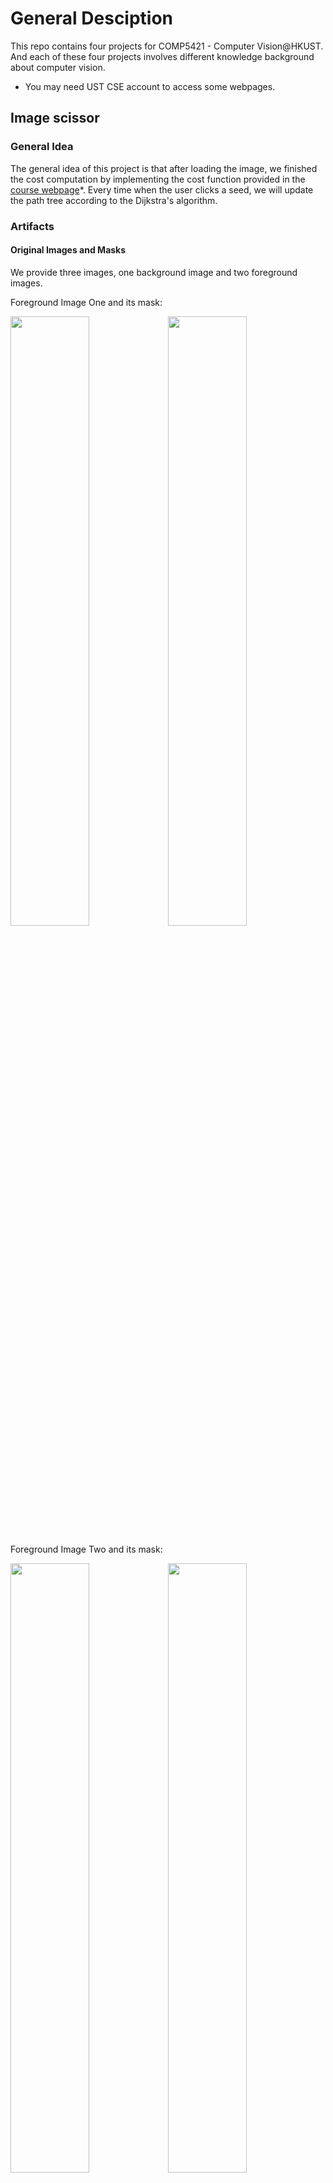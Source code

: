 # General Desciption

This repo contains four projects for COMP5421 - Computer Vision@HKUST. And each of these four projects involves different knowledge background about computer vision.

* You may need UST CSE account to access some webpages.

## Image scissor

### General Idea

The general idea of this project is that after loading the image, we finished the cost computation by implementing the cost function provided in the [course webpage](https://course.cse.ust.hk/comp5421/Password_Only/projects/iscissor/index.html)*. Every time when the user clicks a seed, we will update the path tree according to the Dijkstra's algorithm.

### Artifacts

#### Original Images and Masks

We provide three images, one background image and two foreground images.

Foreground Image One and its mask:

<img src = "./iScissor/artifact/girl.jpg" width = "50%" height = "50%"><img src = "./iScissor/artifact/girl_mask.png" width = "50%" height = "50%">

Foreground Image Two and its mask:

<img src = "./iScissor/artifact/sf.jpg" width = "50%" height = "50%"><img src = "./iScissor/artifact/sf_mask.png" width = "50%" height = "50%">

Background image:

<img src = "./iScissor/artifact/hkust.jpg" width = "50%" height = "50%">

#### Results

The result is cool!!!

<img src = "./iScissor/artifact/artifact.jpg" width = "50%" height = "50%">


### Bonus

We implemented two ```whistles``` for this project.

- SnapSeed

To snap the first seed near the edge, we find the nearest neighbor of the seed on the edge after the user clicks the first seed. We used ```CV::Canny``` to get the edge and then use ```L2 distance``` to meansure the space similarity. Update the position of the first seed each time when finding out a optimal point.

- Blurring

We include two gaussiFor blurring effect, and we use opencv Guassian filter. We adjust the Guassian filter kernel size and standard deviation to achieve different level of blurring effect. After opening the image, we could add this blurring effect using the interface of our IScissor.
	```Tool -> Gaussian 3*3```
    ```Tool -> Gaussian 5*5```
After click on these two buttons, the image will be blurred. We provide a sample with our school HKUST. You can see that different level of blurring effect has been achieved. Comparing two filters, we could see that larger kernel size induces stronger blurring effect. See pics.an blurring filters in the projects such that the user could apply anyone of them to compare the difference before and after blurring. ***Also we notice that if the blurring effect gets stronger, the cost gets lower.***

- Orignal Pic and its cost graph:

<img src = "./iScissor/blur/school.jpg" width = "50%" height = "50%"><img src = "./iScissor/blur/school_costgraph.png" width = "50%" height = "50%">

- Blurring with 3*3 gaussian filters

<img src = "./iScissor/blur/school_blur3.png" width = "50%" height = "50%"><img src = "./iScissor/blur/school_blur3_costgraph.png" width = "50%" height = "50%">

- Blurring with 5*5 gaussian filters


<img src = "./iScissor/blur/school_blur5.png" width = "50%" height = "50%"><img src = "./iScissor/blur/school_blur5_costgraph.png" width = "50%" height = "50%">

## Face detection
The course project of COMP5421 Computer Vision

### General Idea
The task given by this assignment is to implement a multi-scale sliding window face detector based on concepts presented in Dalal-Triggs 2005 and Viola-Jones 2001. The algorithm will be evaluated using a common benchmark for face detection (Caltech).

### Methodology

1. Use HOG descriptor to genearte positive face images with cell size 3
2. Horizontally flip face images, contrast original face images with darker faces images( img*0.8 ), use HOG descriptor to generate postive images from these images and add these images into the postive face samples
3. Use HOG descriptor to generate negative cropped images (50000 images) from the database
4. Train the linear SVM Classifier
5. For each test image, for each position at each scale in the image, create a window and run the classifier to determine whether or not there is a face at that location
6. Step 5 will result in many overlapping bounding boxes for the the same face, which must then be combined or suppressed into one final bounding box (non maximum suppression).

### Experiments and Results
We conducted several experiments to indentify the best approach to detect the face.

1. Cell Size 6, flip and contrast the faces, without hard negative mining

<img src = "./Face Detection/img/01_1.png" width = "33%" height = "33%"><img src = "./Face Detection/img/01_2.png" width = "33%" height = "33%"><img src = "./Face Detection/img/01_3.png" width = "33%" height = "33%">
++**The average accuracy is 0.840, and it is very quick.**++

2. Cell Size 3, flip and contrast the faces, without hard negative mining

<img src = "./Face Detection/img/02_1.png" width = "33%" height = "33%"><img src = "./Face Detection/img/02_2.png" width = "33%" height = "33%"><img src = "./Face Detection/img/02_3.png" width = "33%" height = "33%">
++**The average accuracy is 0.916, and it takes about 20 minutes.**++

3. Cell Size 3, without hard negative mining

<img src = "./Face Detection/img/03_1.png" width = "33%" height = "33%"><img src = "./Face Detection/img/03_2.png" width = "33%" height = "33%"><img src = "./Face Detection/img/03_3.png" width = "33%" height = "33%">
++**The average accuracy is 0.823, and it takes about 30-40 minutes.**++

4. Cell Size 3, flip and contrast the faces, with hard negative mining

<img src = "./Face Detection/img/04_1.png" width = "33%" height = "33%"><img src = "./Face Detection/img/04_2.png" width = "33%" height = "33%"><img src = "./Face Detection/img/04_3.png" width = "33%" height = "33%">
++**The average accuracy is 0.901, and it takes about 90 minutes.**++

### Discussion

1. Notice that when the cell size gets smaller, the HOG descriptor can persent more details about the gradient and edge direction at each pixel, which leads to higher accuracy.

2. With more negative samples, the accuracy can be improved a bit, but at the same time, the detection speed becomes slow.

3. When we horizontally flip face images and make images darker (i.e. add more positive training data), we can largley improve the accuracy since we found that some faces in very dark background could not be detected and some side faces can not be recognized.

### Bonus

#### Hard Negative Mining.
Train on the original datasets, collect images which are falsely detected as faces and add them into the negative samples. Retrain again.

#### Find and utilize alternative positive training data.
1. Horizontally Flip face images
2. Generate contrast images (image * 0.8)

#### Implement an interesting feature
Implement Local Binary Pattern (LBP). Instead of using HOG descriptor, we use LBP to extract features from images.
## Single view metrology

## Multiple view modeling

